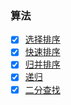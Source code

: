 ### 算法

- [x] [选择排序](https://github.com/MuYunyun/blog/blob/master/BasicSkill/algorithm/sort/selection_sort.md)
- [x] [快速排序](https://github.com/MuYunyun/blog/blob/master/BasicSkill/algorithm/sort/quick_sort.md)
- [x] [归并排序](https://github.com/MuYunyun/blog/blob/master/BasicSkill/algorithm/sort/merge_sort.md)
- [x] [递归](https://github.com/MuYunyun/blog/blob/master/BasicSkill/algorithm/斐波那契数列优化.md)
- [x] [二分查找](https://github.com/MuYunyun/blog/blob/master/BasicSkill/algorithm/二分查找.md)